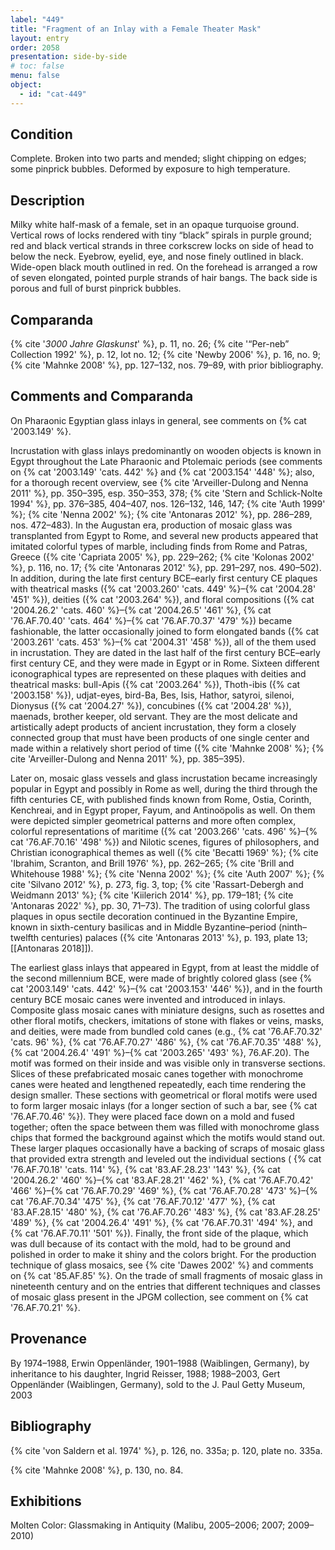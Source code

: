 ```yaml
---
label: "449"
title: "Fragment of an Inlay with a Female Theater Mask"
layout: entry
order: 2058
presentation: side-by-side
# toc: false
menu: false
object:
  - id: "cat-449"
---
```


## Condition

Complete. Broken into two parts and mended; slight chipping on edges; some pinprick bubbles. Deformed by exposure to high temperature.

## Description

Milky white half-mask of a female, set in an opaque turquoise ground. Vertical rows of locks rendered with tiny “black” spirals in purple ground; red and black vertical strands in three corkscrew locks on side of head to below the neck. Eyebrow, eyelid, eye, and nose finely outlined in black. Wide-open black mouth outlined in red. On the forehead is arranged a row of seven elongated, pointed purple strands of hair bangs. The back side is porous and full of burst pinprick bubbles.

## Comparanda

{% cite '*3000 Jahre Glaskunst*' %}, p. 11, no. 26; {% cite '“Per-neb” Collection 1992' %}, p. 12, lot no. 12; {% cite 'Newby 2006' %}, p. 16, no. 9; {% cite 'Mahnke 2008' %}, pp. 127–132, nos. 79–89, with prior bibliography.

## Comments and Comparanda

On Pharaonic Egyptian glass inlays in general, see comments on {% cat '2003.149' %}.

Incrustation with glass inlays predominantly on wooden objects is known in Egypt throughout the Late Pharaonic and Ptolemaic periods (see comments on {% cat '2003.149' 'cats. 442' %} and {% cat '2003.154' '448' %}; also, for a thorough recent overview, see {% cite 'Arveiller-Dulong and Nenna 2011' %}, pp. 350–395, esp. 350–353, 378; {% cite 'Stern and Schlick-Nolte 1994' %}, pp. 376–385, 404–407, nos. 126–132, 146, 147; {% cite 'Auth 1999' %}; {% cite 'Nenna 2002' %}; {% cite 'Antonaras 2012' %}, pp. 286–289, nos. 472–483). In the Augustan era, production of mosaic glass was transplanted from Egypt to Rome, and several new products appeared that imitated colorful types of marble, including finds from Rome and Patras, Greece ({% cite 'Capriata 2005' %}, pp. 229–262; {% cite 'Kolonas 2002' %}, p. 116, no. 17; {% cite 'Antonaras 2012' %}, pp. 291–297, nos. 490–502). In addition, during the late first century BCE–early first century CE plaques with theatrical masks ({% cat '2003.260' 'cats. 449' %}–{% cat '2004.28' '451' %}), deities ({% cat '2003.264' %}), and floral compositions ({% cat '2004.26.2' 'cats. 460' %}–{% cat '2004.26.5' '461' %}, {% cat '76.AF.70.40' 'cats. 464' %}–{% cat '76.AF.70.37' '479' %}) became fashionable, the latter occasionally joined to form elongated bands ({% cat '2003.261' 'cats. 453' %}–{% cat '2004.31' '458' %}), all of the them used in incrustation. They are dated in the last half of the first century BCE–early first century CE, and they were made in Egypt or in Rome. Sixteen different iconographical types are represented on these plaques with deities and theatrical masks: bull-Apis ({% cat '2003.264' %}), Thoth-ibis ({% cat '2003.158' %}), udjat-eyes, bird-Ba, Bes, Isis, Hathor, satyroi, silenoi, Dionysus ({% cat '2004.27' %}), concubines ({% cat '2004.28' %}), maenads, brother keeper, old servant. They are the most delicate and artistically adept products of ancient incrustation, they form a closely connected group that must have been products of one single center and made within a relatively short period of time ({% cite 'Mahnke 2008' %}; {% cite 'Arveiller-Dulong and Nenna 2011' %}, pp. 385–395).

Later on, mosaic glass vessels and glass incrustation became increasingly popular in Egypt and possibly in Rome as well, during the third through the fifth centuries CE, with published finds known from Rome, Ostia, Corinth, Kenchreai, and in Egypt proper, Fayum, and Antinoöpolis as well. On them were depicted simpler geometrical patterns and more often complex, colorful representations of maritime ({% cat '2003.266' 'cats. 496' %}–{% cat '76.AF.70.16' '498' %}) and Nilotic scenes, figures of philosophers, and Christian iconographical themes as well ({% cite 'Becatti 1969' %}; {% cite 'Ibrahim, Scranton, and Brill 1976' %}, pp. 262–265; {% cite 'Brill and Whitehouse 1988' %}; {% cite 'Nenna 2002' %}; {% cite 'Auth 2007' %}; {% cite 'Silvano 2012' %}, p. 273, fig. 3, top; {% cite 'Rassart-Debergh and Weidmann 2013' %}; {% cite 'Kiilerich 2014' %}, pp. 179–181; {% cite 'Antonaras 2022' %}, pp. 30, 71–73). The tradition of using colorful glass plaques in opus sectile decoration continued in the Byzantine Empire, known in sixth-century basilicas and in Middle Byzantine–period (ninth–twelfth centuries) palaces ({% cite 'Antonaras 2013' %}, p. 193, plate 13; [[Antonaras 2018]]).

The earliest glass inlays that appeared in Egypt, from at least the middle of the second millennium BCE, were made of brightly colored glass (see {% cat '2003.149' 'cats. 442' %}–{% cat '2003.153' '446' %}), and in the fourth century BCE mosaic canes were invented and introduced in inlays. Composite glass mosaic canes with miniature designs, such as rosettes and other floral motifs, checkers, imitations of stone with flakes or veins, masks, and deities, were made from bundled cold canes (e.g., {% cat '76.AF.70.32' 'cats. 96' %}, {% cat '76.AF.70.27' '486' %}, {% cat '76.AF.70.35' '488' %}, {% cat '2004.26.4' '491' %}–{% cat '2003.265' '493' %}, 76.AF.20). The motif was formed on their inside and was visible only in transverse sections. Slices of these prefabricated mosaic canes together with monochrome canes were heated and lengthened repeatedly, each time rendering the design smaller. These sections with geometrical or floral motifs were used to form larger mosaic inlays (for a longer section of such a bar, see {% cat '76.AF.70.46' %}). They were placed face down on a mold and fused together; often the space between them was filled with monochrome glass chips that formed the background against which the motifs would stand out. These larger plaques occasionally have a backing of scraps of mosaic glass that provided extra strength and leveled out the individual sections ( {% cat '76.AF.70.18' 'cats. 114' %}, {% cat '83.AF.28.23' '143' %}, {% cat '2004.26.2' '460' %}–{% cat '83.AF.28.21' '462' %}, {% cat '76.AF.70.42' '466' %}–{% cat '76.AF.70.29' '469' %}, {% cat '76.AF.70.28' '473' %}–{% cat '76.AF.70.34' '475' %}, {% cat '76.AF.70.12' '477' %}, {% cat '83.AF.28.15' '480' %}, {% cat '76.AF.70.26' '483' %}, {% cat '83.AF.28.25' '489' %}, {% cat '2004.26.4' '491' %}, {% cat '76.AF.70.31' '494' %}, and {% cat '76.AF.70.11' '501' %}). Finally, the front side of the plaque, which was dull because of its contact with the mold, had to be ground and polished in order to make it shiny and the colors bright. For the production technique of glass mosaics, see {% cite 'Dawes 2002' %} and comments on {% cat '85.AF.85' %}. On the trade of small fragments of mosaic glass in nineteenth century and on the entries that different techniques and classes of mosaic glass present in the JPGM collection, see comment on {% cat '76.AF.70.21' %}.

## Provenance

By 1974–1988, Erwin Oppenländer, 1901–1988 (Waiblingen, Germany), by inheritance to his daughter, Ingrid Reisser, 1988; 1988–2003, Gert Oppenländer (Waiblingen, Germany), sold to the J. Paul Getty Museum, 2003

## Bibliography

{% cite 'von Saldern et al. 1974' %}, p. 126, no. 335a; p. 120, plate no. 335a.

{% cite 'Mahnke 2008' %}, p. 130, no. 84.

## Exhibitions

Molten Color: Glassmaking in Antiquity (Malibu, 2005–2006; 2007; 2009–2010)